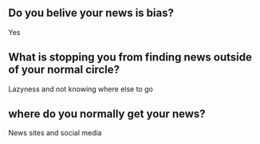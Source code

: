 ## Do you belive your news is bias?

Yes

## What is stopping you from finding news outside of your normal circle?

Lazyness and not knowing where else to go

## where do you normally get your news?

News sites and social media

